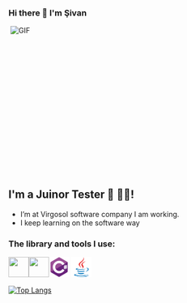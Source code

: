### Hi there 👋 I'm Şivan

<img align="right" alt="GIF" src="https://github.com/abhisheknaiidu/abhisheknaiidu/blob/master/code.gif?raw=true" width="500" height="320" />

## I'm a Juinor Tester  🚀 👨‍🎓!
- I’m at Virgosol software company I am working.
- I keep learning on the software way 

<h3 align="left">The library and tools I use:</h3>

<img src="https://raw.githubusercontent.com/devicons/devicon/master/icons/csharp/csharp-original.svg" alt="csharp" width="40" height="40"/> <img src="https://raw.githubusercontent.com/devicons/devicon/master/icons/java/java-original.svg" alt="java" width="40" height="40"/>
<img src="https://brandslogos.com/wp-content/uploads/images/midium/html5-logo.png" align="left" height="40" width="40">
<img src="https://brandslogos.com/wp-content/uploads/images/midium/css-logo.png" align="left" height="40" width="40">

[![Top Langs](https://github-readme-stats.vercel.app/api/top-langs/?username=sivanmiroglu)](https://github.com/sivvanmiroglu/github-readme-stats)


